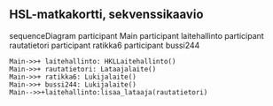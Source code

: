 ## HSL-matkakortti, sekvenssikaavio

sequenceDiagram
    participant Main
    participant laitehallinto
    participant rautatietori
    participant ratikka6
    participant bussi244
    
    Main->>+ laitehallinto: HKLLaitehallinto()
    Main->>+ rautatietori: Lataajalaite()
    Main->>+ ratikka6: Lukijalaite()
    Main->>+ bussi244: Lukijalaite()
    Main-->>+laitehallinto:lisaa_lataaja(rautatietori)
    
